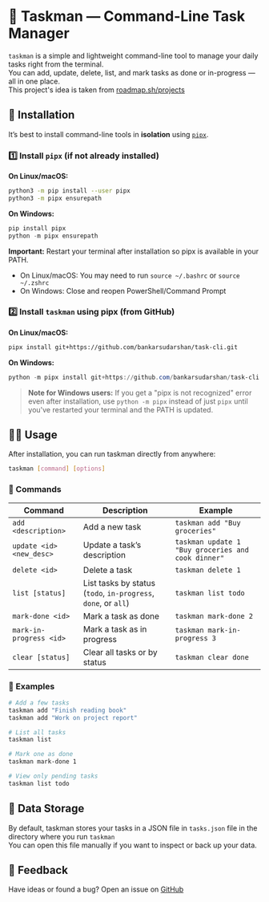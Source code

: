 # 🧰 Taskman — Command-Line Task Manager

`taskman` is a simple and lightweight command-line tool to manage your daily tasks right from the terminal.  
You can add, update, delete, list, and mark tasks as done or in-progress — all in one place.  
This project's idea is taken from [roadmap.sh/projects](https://roadmap.sh/projects/task-tracker)
## 🚀 Installation

It’s best to install command-line tools in **isolation** using [`pipx`](https://pypa.github.io/pipx/).

### 1️⃣ Install `pipx` (if not already installed)

**On Linux/macOS:**
```bash
python3 -m pip install --user pipx
python3 -m pipx ensurepath
```

**On Windows:**
```powershell
pip install pipx
python -m pipx ensurepath
```

**Important:** Restart your terminal after installation so pipx is available in your PATH.
- On Linux/macOS: You may need to run `source ~/.bashrc` or `source ~/.zshrc`
- On Windows: Close and reopen PowerShell/Command Prompt

### 2️⃣ Install `taskman` using pipx (from GitHub)

**On Linux/macOS:**
```bash
pipx install git+https://github.com/bankarsudarshan/task-cli.git
```

**On Windows:**
```powershell
python -m pipx install git+https://github.com/bankarsudarshan/task-cli.git
```

> **Note for Windows users:** If you get a "pipx is not recognized" error even after installation, use `python -m pipx` instead of just `pipx` until you've restarted your terminal and the PATH is updated.

## 🧑‍💻 Usage

After installation, you can run taskman directly from anywhere:
```bash
taskman [command] [options]
```

### 📝 Commands
| Command                  | Description                                                    | Example                                            |
| ------------------------ | -------------------------------------------------------------- | -------------------------------------------------- |
| `add <description>`      | Add a new task                                                 | `taskman add "Buy groceries"`                      |
| `update <id> <new_desc>` | Update a task’s description                                    | `taskman update 1 "Buy groceries and cook dinner"` |
| `delete <id>`            | Delete a task                                                  | `taskman delete 1`                                 |
| `list [status]`          | List tasks by status (`todo`, `in-progress`, `done`, or `all`) | `taskman list todo`                                |
| `mark-done <id>`         | Mark a task as done                                            | `taskman mark-done 2`                              |
| `mark-in-progress <id>`  | Mark a task as in progress                                     | `taskman mark-in-progress 3`                       |
| `clear [status]`         | Clear all tasks or by status                                   | `taskman clear done`                               |

### 🧩 Examples
```bash
# Add a few tasks
taskman add "Finish reading book"
taskman add "Work on project report"

# List all tasks
taskman list

# Mark one as done
taskman mark-done 1

# View only pending tasks
taskman list todo
```

## 📂 Data Storage
By default, taskman stores your tasks in a JSON file in `tasks.json` file in the directory where you run `taskman`  
You can open this file manually if you want to inspect or back up your data.

## 💬 Feedback

Have ideas or found a bug?
Open an issue on [GitHub](github.com/bankarsudarshan/task-cli/issues)
